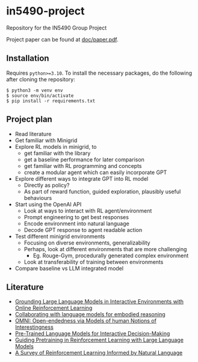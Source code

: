 # in5490-project

Repository for the IN5490 Group Project

Project paper can be found at [doc/paper.pdf](doc/paper.pdf).

## Installation

Requires ```python>=3.10```. To install the necessary packages, do the following after cloning the repository:

```
$ python3 -m venv env
$ source env/bin/activate
$ pip install -r requirements.txt
```

## Project plan

* Read literature
* Get familiar with Minigrid
* Explore RL models in minigrid, to
    * get familiar with the library
    * get a baseline performance for later comparison
    * get familiar with RL programming and concepts
    * create a modular agent which can easily incorporate GPT
* Explore different ways to integrate GPT into RL model
    * Directly as policy?
    * As part of reward function, guided exploration, plausibly useful behaviours
* Start using the OpenAI API
    * Look at ways to interact with RL agent/environment
    * Prompt engineering to get best responses
    * Encode environment into natural language
    * Decode GPT response to agent readable action
* Test different minigrid environments
    * Focusing on diverse environments, generalizability
    * Perhaps, look at different environments that are more challenging
        * Eg. Rouge-Gym, procedurally generated complex environment
    * Look at transferability of training between environments
* Compare baseline vs LLM integrated model


## Literature

* [Grounding Large Language Models in Interactive Environments with Online Reinforcement Learning](https://arxiv.org/abs/2302.02662)
* [Collaborating with language models for embodied reasoning](https://arxiv.org/abs/2302.00763)
* [OMNI: Open-endedness via Models of human Notions of Interestingness](https://arxiv.org/abs/2306.01711)
* [Pre-Trained Language Models for Interactive Decision-Making](https://proceedings.neurips.cc/paper_files/paper/2022/hash/ca3b1f24fc0238edf5ed1ad226b9d655-Abstract-Conference.html)
* [Guiding Pretraining in Reinforcement Learning with Large Language Models](https://arxiv.org/abs/2302.06692)
* [A Survey of Reinforcement Learning Informed by Natural Language](https://arxiv.org/abs/1906.03926)


